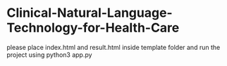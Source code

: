 # Clinical-Natural-Language-Technology-for-Health-Care

please place index.html and result.html inside template folder and run the project using python3 app.py
